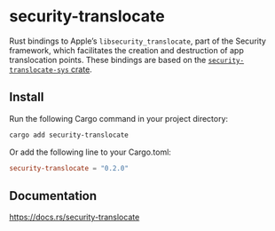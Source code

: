 # security-translocate
Rust bindings to Apple’s `libsecurity_translocate`, part of the Security
framework, which facilitates the creation and destruction of app translocation
points. These bindings are based on the
[`security-translocate-sys` crate](https://crates.io/crates/security-translocate-sys/0.1.1).

## Install

Run the following Cargo command in your project directory:

```sh
cargo add security-translocate
```

Or add the following line to your Cargo.toml:

```toml
security-translocate = "0.2.0"
```

## Documentation

https://docs.rs/security-translocate
